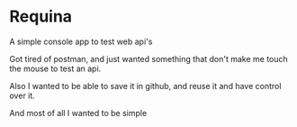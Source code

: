 # Requina

A simple console app to test web api's

Got tired of postman, and just wanted something that don't make me touch the mouse to test an api.

Also I wanted to be able to save it in github, and reuse it and have control over it.

And most of all I wanted to be simple

